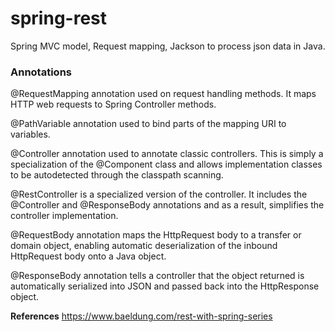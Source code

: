 # spring-rest
Spring MVC model, Request mapping, Jackson to process json data in Java.


### Annotations
 @RequestMapping annotation used on request handling methods. It maps HTTP web requests to Spring Controller methods.
 
 @PathVariable annotation used to bind parts of the mapping URI to variables.
 
 @Controller annotation used to annotate classic controllers.
 This is simply a specialization of the @Component class and allows implementation classes to be autodetected through the classpath scanning.
 
 @RestController is a specialized version of the controller. 
 It includes the @Controller and @ResponseBody annotations and as a result, simplifies the controller implementation.
 
 @RequestBody annotation maps the HttpRequest body to a transfer or domain object, enabling automatic deserialization of the inbound HttpRequest 
 body onto a Java object.
 
 @ResponseBody annotation tells a controller that the object returned is automatically serialized into JSON and passed back into the HttpResponse object.
 
 **References**
 https://www.baeldung.com/rest-with-spring-series


